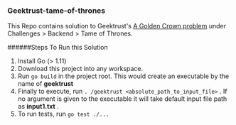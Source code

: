 ### Geektrust-tame-of-thrones

This Repo contains solution to Geektrust's 
[A Golden Crown problem](https://www.geektrust.in/coding-problem/backend/tame-of-thrones)
under Challenges > Backend > Tame of Thrones.

######Steps To Run this Solution
1. Install Go (> 1.11)
2. Download this project into any workspace.
3. Run `go build` in the project root. This would create an executable by the name
of **geektrust**
4. Finally to execute, run `. /geektrust <absolute_path_to_input_file>` . If no
argument is given to the executable it will take default input file path as **input1.txt** .
5. To run tests, run `go test ./...`